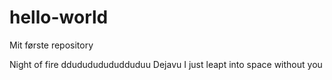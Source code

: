 # hello-world
Mit første repository

Night of fire ddudududududduduu
Dejavu I just leapt into space without you
